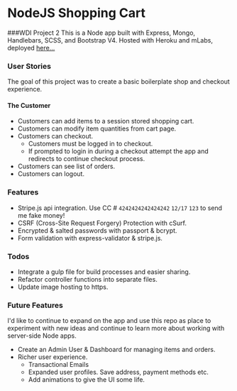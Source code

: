 # NodeJS Shopping Cart
###WDI Project 2 
This is a Node app built with Express, Mongo, Handlebars, SCSS, and Bootstrap V4. Hosted with Heroku and mLabs, deployed [here...](https://blooming-escarpment-65220.herokuapp.com/)   

### User Stories
The goal of this project was to create a basic boilerplate shop and checkout experience.
 
#### The Customer 
* Customers can add items to a session stored shopping cart.
* Customers can modify item quantities from cart page.
* Customers can checkout.
    * Customers must be logged in to checkout.
    * If prompted to login in during a checkout attempt the app and redirects to continue checkout process.
* Customers can see list of orders.
* Customers can logout.

### Features
* Stripe.js api integration. Use CC # `4242424242424242` `12/17` `123` to send me fake money!
* CSRF (Cross-Site Request Forgery) Protection with cSurf.
* Encrypted & salted passwords with passport & bcrypt.
* Form validation with express-validator & stripe.js.

### Todos
* Integrate a gulp file for build processes and easier sharing.
* Refactor controller functions into separate files.
* Update image hosting to https.

### Future Features
I'd like to continue to expand on the app and use this repo as place to experiment with new ideas and continue to learn more about working with server-side Node apps.
* Create an Admin User & Dashboard for managing items and orders.
* Richer user experience.
    * Transactional Emails
    * Expanded user profiles. Save address, payment methods etc.
    * Add animations to give the UI some life.
